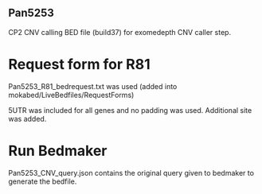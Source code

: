 ## Pan5253

CP2 CNV calling BED file (build37) for exomedepth CNV caller step.

# Request form for R81
Pan5253_R81_bedrequest.txt was used  (added into mokabed/LiveBedfiles/RequestForms)

5UTR was included for all genes and no padding was used. Additional site was added.

# Run Bedmaker
Pan5253_CNV_query.json contains the original query given to bedmaker to generate the bedfile.